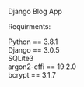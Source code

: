 Django Blog App

Requirments:

Python == 3.8.1<br/>
Django == 3.0.5<br/>
SQLite3<br/>
argon2-cffi == 19.2.0<br/>
bcrypt == 3.1.7<br/>
